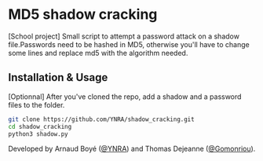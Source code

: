 



# MD5 shadow cracking

[School project] Small script to attempt a password attack on a shadow file.Passwords need to be hashed in MD5, otherwise you'll have to change some lines and replace md5 with the algorithm needed.



## Installation & Usage

[Optionnal] After you've cloned the repo, add a shadow and a password files to the folder.

```bash
git clone https://github.com/YNRA/shadow_cracking.git
cd shadow_cracking
python3 shadow.py
```



Developed  by Arnaud Boyé ([@YNRA](https://github.com/YNRA)) and Thomas Dejeanne ([@Gomonriou](https://github.com/Gomonriou)).

